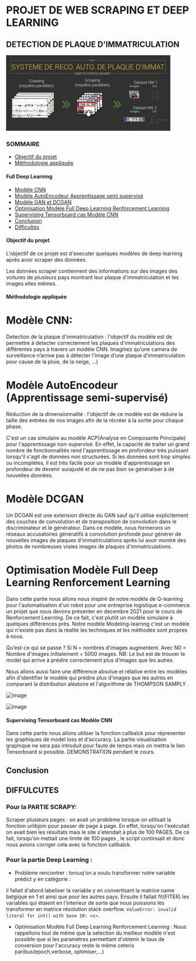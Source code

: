 # PROJET DE WEB SCRAPING ET DEEP LEARNING
## DETECTION DE PLAQUE D'IMMATRICULATION
![Cchéma global du projet](./img/img1.jpg)
### SOMMAIRE
  - [Objectif du projet](#Objectif-du-projet)
  - [Méthodologie appliquée](#Méthodologie-appliquée)
  #### Full Deep Learning
  - [Modèle CNN](#Modèle-CNN)
  - [Modèle AutoEncodeur Apprentissage semi supervisé](#Modèle-AutoEncodeur-Apprentissage-semi-supervisé)
  - [Modèle GAN et DCGAN](#Modèle-GAN-et-DCGAN)
  - [Optimisation Modèle Full Deep Learning Renforcement Learning](#Optimisation-Modèle-Full-Deep-Learning-Renforcement-Learning)
  - [Supervising Tensorboard cas Modèle CNN](#Supervising-Tensorboard-cas-Modèle-CNN)
  - [Conclusion](#Conclusion)
  - [Difficultés](#Difficultés)

#### Objectif du projet

L'objectif de ce projet est d'executer quelques modèles de deep learning après avoir scraper des données.

Les données scraper contiennent des informations sur des images des voitures de plusieurs pays montrant leur plaque d'immatriculation et les images elles mêmes.


#### Méthodologie appliquée

# Modèle CNN:

Detection de la plaque d'immatriculation : l'objectif du modèle est de permettre à detecter correctement les plaques d'immatriculations des différentes pays à travers un modèle CNN.
Imaginez qu’une camera de surveillance n’arrive pas à détecter l’image d’une plaque d’immatriculation pour cause de la pluie, de la neige, …)


# Modèle AutoEncodeur (Apprentissage semi-supervisé)

Réduction de la dimensionnalité : l'objectif de ce modèle est de réduire la taille des entrées de nos images afin de la récréer à la sortie pour chaque phase.

C'est un cas simulaire au modèle ACP(Analyse en Composante Principale) pour l'apprentissage non-supervisé.
En effet, la capacité de traiter un grand nombre de fonctionnalités rend l'apprentissage en profondeur très puissant lorsqu'il s'agit de données non structurées.
Si les données sont trop simples ou incomplètes, il est très facile pour un modèle d'apprentissage en profondeur de devenir surajusté et de ne pas bien se généraliser à de nouvelles données.  

# Modèle DCGAN
Un DCGAN est une extension directe du GAN sauf qu'il utilise explicitement des couches de convolution et de transposition de convolution dans le discriminateur et le générateur.
Dans ce modèle, nous formerons un réseaux accusatoires génératifs à convolution profonde pour générer de nouvelles images de plaques d'immatriculations après lui avoir montré des photos de nombreuses vraies images de plaques d'immatriculations.

# Optimisation Modèle Full Deep Learning Renforcement Learning

Dans cette partie nous allons nous inspiré de notre modèle de Q-learning pour l'automatisation d'un robot pour une entreprise logistique e-commerce un projet que nous devons présenter en decembre 2021 pour le cours de Renforcement Learning. 
De ce fait, c'est plutôt un modèle simulaire à quelques différences près.
Notre modèle Modeling-learnng c'est un modèle qui n'existe pas dans la réalité les techniques et les méthodes sont propres à nous.

Qu’est-ce qui se passe ? Si N = nombres d’images augmentent. Avec N0 = Nombre d'images initialement = 5000 images.
NB: Le but est de trouver le model qui arrive à prédire correctement plus d’images que les autres. 

Nous allons aussi faire une différence absolue et rélative entre les modèles afin d'identifier le modèle qui prédire plus d'images que les autres en comparant la distribution aléatoire et l'algorithme de THOMPSON SAMPLY .

![image](https://user-images.githubusercontent.com/77580993/139585758-a871ba06-74c8-4fb6-8e25-91cb59d6c908.png)

![image](https://user-images.githubusercontent.com/77580993/139585705-95feecda-8f53-480c-b2d5-32a2d3ba4e96.png)


#### Supervising Tensorboard cas Modèle CNN

Dans cette partie nous allons utiliser la fonction callbalck pour répresenter les graphiques de model loss et d'accuracy.
La partie visualisation graphique ne sera pas introduit pour faute de temps mais on mettra le lien Tensorboard si possible.
DEMONSTRATION pendant le cours. 

## Conclusion



## DIFFULCUTES 

### Pour la PARTIE SCRAPY:

Scraper plusieurs pages : on avait un problème lorsque on utilisait la fonction urlibjoin pour passer de page à page. En effet, lorsqu'on l'exécutait on avait bien les résultats mais le site s'etendait à plus de 100 PAGES.
De ce fait, lorsqu'on mettait une limite de 100 pages , le script continuait et donc nous avions corriger cela avec la fonction callbalck. 

### Pour la partie Deep Learning :

* Problème rencontrer : lorsuq'on a voulu transformer notre variable prédict y en catégorie :

il fallait d'abord labeliser la variable y en convertisant la matrice name belgique en 1 et ainsi que pour les autres pays. Ensuite il fallait fit(FITER) les variables qui étaient en l'interieur de sorte que nous puissions les transformer en matrice résolution stack overflow.
 `ValueError: invalid literal for int() with base 10: <s>.`

* Optimisation Modèle Full Deep Learning Renforcement Learning : Nous rappellons tout de même que la selection du meilleur modèle n'est possible que si les paramètres permettant d'obtenir le taux de conversion pour l'accuracy reste le même ceteris paribus(epoch,verbose, optimiser,...)
  


